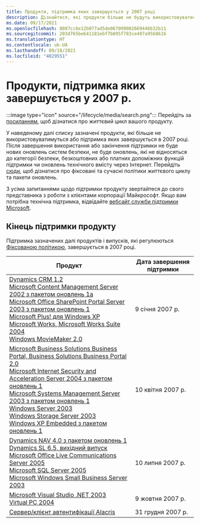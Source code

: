 ```yaml
---
title: Продукти, підтримка яких завершується у 2007 році
description: Дізнайтеся, які продукти більше не будуть використовуватися, які продукти досягнуть завершення строку підтримки або перейдуть від базової підтримки до розширеної підтримки в 2007 році.
ms.date: 09/17/2021
ms.openlocfilehash: 8087cc6e12b077ad5de067099002669446b32b11
ms.sourcegitcommit: 203d765be641181ebf7b895f783ce497a9568616
ms.translationtype: HT
ms.contentlocale: uk-UA
ms.lasthandoff: 09/18/2021
ms.locfileid: "4029551"
---
```

# <a name="products-ending-support-in-2007"></a>Продукти, підтримка яких завершується у 2007 р.

:::image type="icon" source="/lifecycle/media/search.png":::
Перейдіть за [посиланням](/lifecycle/products/), щоб дізнатися про життєвий цикл вашого продукту.

У наведеному далі списку зазначені продукти, які більше не використовуватимуться або підтримка яких завершується в 2007 році. Після завершення використання або закінчення підтримки не буде нових оновлень систем безпеки, не буде оновлень, які не відносяться до категорії безпеки, безкоштовних або платних допоміжних функцій підтримки чи оновлень технічного вмісту через Інтернет. Перейдіть [сюди](/lifecycle/overview/product-end-of-support-overview), щоб дізнатися про фіксовані та сучасні політики життєвого циклу та пакети оновлень.

З усіма запитаннями щодо підтримки продукту звертайтеся до свого представника з роботи з клієнтами корпорації Майкрософт. Якщо вам потрібна технічна підтримка, відвідайте [вебсайт служби підтримки Microsoft](https://support.microsoft.com/contactus/?ws=support).





## <a name="products-reaching-end-of-support"></a>Кінець підтримки продукту

Підтримка зазначених далі продуктів і випусків, які регулюються [Фіксованою політикою](/lifecycle/policies/fixed), завершується в 2007 році.

| Продукт | Дата завершення підтримки |
| --- | --- |
| [Dynamics CRM 1.2](/lifecycle/products/dynamics-crm-12?branch=live)<br>[Microsoft Content Management Server 2002 з пакетом оновлень 1a](/lifecycle/products/microsoft-content-management-server-2002?branch=live)<br>[Microsoft Office SharePoint Portal Server 2003 з пакетом оновлень 1](/lifecycle/products/microsoft-office-sharepoint-portal-server-2003?branch=live)<br>[Microsoft Plus! для Windows XP](/lifecycle/products/plus-for-windows-xp?branch=live)<br>[Microsoft Works, Microsoft Works Suite 2004](/lifecycle/products/microsoft-works?branch=live)<br>[Windows MovieMaker 2.0](/lifecycle/products/windows-moviemaker-20?branch=live)<br> | 9 січня 2007 р. |
| [Microsoft Business Solutions Business Portal, Business Solutions Business Portal 2.0](/lifecycle/products/microsoft-business-solutions-business-portal?branch=live)<br>[Microsoft Internet Security and Acceleration Server 2004 з пакетом оновлень 1](/lifecycle/products/microsoft-internet-security-and-acceleration-server-2004?branch=live)<br>[Microsoft Systems Management Server 2003 з пакетом оновлень 1](/lifecycle/products/microsoft-systems-management-server-2003?branch=live)<br>[Windows Server 2003](/lifecycle/products/windows-server-2003-?branch=live)<br>[Windows Storage Server 2003](/lifecycle/products/windows-storage-server-2003?branch=live)<br>[Windows XP Embedded з пакетом оновлень 1](/lifecycle/products/windows-xp-embedded?branch=live)<br> | 10 квітня 2007 р. |
| [Dynamics NAV 4.0 з пакетом оновлень 1](/lifecycle/products/dynamics-nav-40?branch=live)<br>[Dynamics SL 6.5, вихідний випуск](/lifecycle/products/dynamics-sl-65?branch=live)<br>[Microsoft Office Live Communications Server 2005](/lifecycle/products/microsoft-office-live-communications-server-2005?branch=live)<br>[Microsoft SQL Server 2005](/lifecycle/products/microsoft-sql-server-2005?branch=live)<br>[Microsoft Windows Small Business Server 2003](/lifecycle/products/microsoft-windows-small-business-server-2003?branch=live)<br> | 10 липня 2007 р. |
| [Microsoft Visual Studio .NET 2003](/lifecycle/products/microsoft-visual-studio-net-2003?branch=live)<br>[Virtual PC 2004](/lifecycle/products/virtual-pc-2004?branch=live)<br> | 9 жовтня 2007 р. |
| [Сервер/клієнт автентифікації Alacris](/lifecycle/products/alacris-identity-validation-serverclient?branch=live)<br> | 31 грудня 2007 р. |


